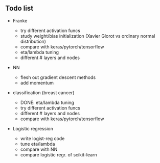 ## Todo list

-   Franke 
    -   try different activation funcs
    -   study weight/bias initialization (Xavier Glorot vs ordinary normal distribution)
    -   compare with keras/pytorch/tensorflow
    -   eta/lambda tuning
    -   different # layers and nodes

-   NN
    -   flesh out gradient descent methods
    -   add momentum

-   classification (breast cancer)
    -   DONE: eta/lambda tuning
    -   try different activation funcs
    -   different # layers and nodes
    -   compare with keras/pytorch/tensorflow

-   Logistic regression
    -   write logist-reg code
    -   tune eta/lambda
    -   compare with NN
    -   compare logistic regr. of scikit-learn